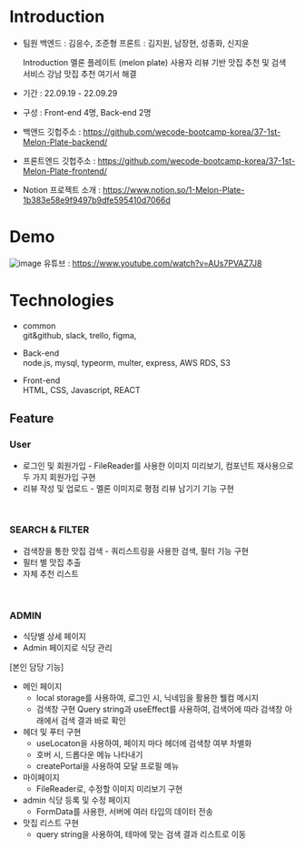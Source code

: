 # Introduction
- 팀원
  백엔드 : 김응수, 조준형
  프론트 : 김지원, 남장현, 성종화, 신지윤
  
  Introduction
  멜론 플레이트 (melon plate)
  사용자 리뷰 기반 맛집 추천 및 검색 서비스
  강남 맛집 추천 여기서 해결


- 기간 : 22.09.19 - 22.09.29
- 구성 : Front-end 4명, Back-end 2명

- 백앤드 깃헙주소 : https://github.com/wecode-bootcamp-korea/37-1st-Melon-Plate-backend/
- 프론트엔드 깃헙주소 : https://github.com/wecode-bootcamp-korea/37-1st-Melon-Plate-frontend/
- Notion 프로젝트 소개 : https://www.notion.so/1-Melon-Plate-1b383e58e9f9497b9dfe595410d7066d


# Demo

  ![image](https://user-images.githubusercontent.com/109328454/193214827-d8d2b6d7-f394-49f8-bb07-5c79247f6f87.png)
  유튜브 : https://www.youtube.com/watch?v=AUs7PVAZ7J8

# Technologies
  
- common <br/>
git&github, slack, trello, figma,


- Back-end <br/>
node.js, mysql, typeorm, multer, express, AWS RDS, S3

- Front-end <br/>
HTML, CSS, Javascript, REACT

  
## Feature

### User
  - 로그인 및 회원가입 - FileReader를 사용한 이미지 미리보기, 컴포넌트 재사용으로 두 가지 회원가입 구현
  - 리뷰 작성 및 업로드 - 멜론 이미지로 평점 리뷰 남기기 기능 구현
  <br/>
  
### SEARCH & FILTER
  - 검색창을 통한 맛집 검색 - 쿼리스트링을 사용한 검색, 필터 기능 구현
  - 필터 별 맛집 추출
  - 자체 추천 리스트
  <br/>
  
### ADMIN
  - 식당별 상세 페이지
  - Admin 페이지로 식당 관리
 
 [본인 담당 기능]
- 메인 페이지
  - local storage를 사용하여, 로그인 시, 닉네임을 활용한 웰컴 메시지
  - 검색창 구현
    Query string과 useEffect를 사용하여, 검색어에 따라 검색창 아래에서 검색 결과 바로 확인 
- 헤더 및 푸터 구현
  - useLocaton을 사용하여, 페이지 마다 헤더에 검색창 여부 차별화
  - 호버 시, 드롭다운 메뉴 나타내기
  - createPortal을 사용하여 모달 프로필 메뉴 
- 마이페이지
  - FileReader로, 수정할 이미지 미리보기 구현
- admin 식당 등록 및 수정 페이지
  -  FormData를 사용한, 서버에 여러 타입의 데이터 전송
- 맛집 리스트 구현
  - query string을 사용하여, 테마에 맞는 검색 결과 리스트로 이동
